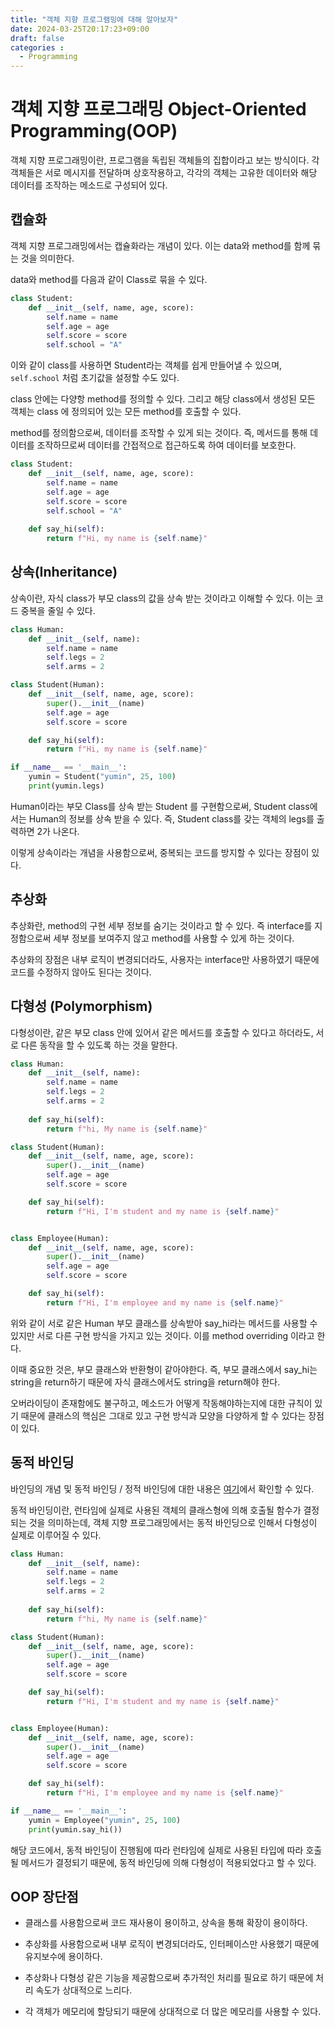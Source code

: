 ```yaml
---
title: "객체 지향 프로그램밍에 대해 알아보자"
date: 2024-03-25T20:17:23+09:00
draft: false
categories :
  - Programming
---
```


# 객체 지향 프로그래밍 Object-Oriented Programming(OOP)
객체 지향 프로그래밍이란, 프로그램을 독립된 객체들의 집합이라고 보는 방식이다. 각 객체들은 서로 메시지를 전달하며 상호작용하고, 각각의 객체는 고유한 데이터와 해당 데이터를 조작하는 메소드로 구성되어 있다.

## 캡슐화
객체 지향 프로그래밍에서는 캡슐화라는 개념이 있다. 이는 data와 method를 함께 묶는 것을 의미한다.

data와 method를 다음과 같이 Class로 묶을 수 있다.

```python
class Student:
    def __init__(self, name, age, score):
        self.name = name
        self.age = age
        self.score = score
        self.school = "A"
```

이와 같이 class를 사용하면 Student라는 객체를 쉽게 만들어낼 수 있으며, `self.school` 처럼 초기값을 설정할 수도 있다.

class 안에는 다양항 method를 정의할 수 있다. 그리고 해당 class에서 생성된 모든 객체는 class 에 정의되어 있는 모든 method를 호출할 수 있다.

method를 정의함으로써, 데이터를 조작할 수 있게 되는 것이다. 즉, 메서드를 통해 데이터를 조작하므로써 데이터를 간접적으로 접근하도록 하여 데이터를 보호한다.
```python
class Student:
    def __init__(self, name, age, score):
        self.name = name
        self.age = age
        self.score = score
        self.school = "A"
    
    def say_hi(self):
        return f"Hi, my name is {self.name}"
```

## 상속(Inheritance)
상속이란, 자식 class가 부모 class의 값을 상속 받는 것이라고 이해할 수 있다. 이는 코드 중복을 줄일 수 있다.

```python
class Human:
    def __init__(self, name):
        self.name = name
        self.legs = 2
        self.arms = 2

class Student(Human):
    def __init__(self, name, age, score):
        super().__init__(name)
        self.age = age
        self.score = score

    def say_hi(self):
        return f"Hi, my name is {self.name}"

if __name__ == '__main__':
    yumin = Student("yumin", 25, 100)
    print(yumin.legs)
```

Human이라는 부모 Class를 상속 받는 Student 를 구현함으로써, Student class에서는 Human의 정보를 상속 받을 수 있다. 즉, Student class를 갖는 객체의 legs를 출력하면 2가 나온다.

이렇게 상속이라는 개념을 사용함으로써, 중복되는 코드를 방지할 수 있다는 장점이 있다.

## 추상화
추상화란, method의 구현 세부 정보를 숨기는 것이라고 할 수 있다. 즉 interface를 지정함으로써 세부 정보를 보여주지 않고 method를 사용할 수 있게 하는 것이다.

추상화의 장점은 내부 로직이 변경되더라도, 사용자는 interface만 사용하였기 때문에 코드를 수정하지 않아도 된다는 것이다.

## 다형성 (Polymorphism)
다형성이란, 같은 부모 class 안에 있어서 같은 메서드를 호출할 수 있다고 하더라도, 서로 다른 동작을 할 수 있도록 하는 것을 말한다.

```python
class Human:
    def __init__(self, name):
        self.name = name
        self.legs = 2
        self.arms = 2
    
    def say_hi(self):
        return f"hi, My name is {self.name}"

class Student(Human):
    def __init__(self, name, age, score):
        super().__init__(name)
        self.age = age
        self.score = score

    def say_hi(self):
        return f"Hi, I'm student and my name is {self.name}"


class Employee(Human):
    def __init__(self, name, age, score):
        super().__init__(name)
        self.age = age
        self.score = score

    def say_hi(self):
        return f"Hi, I'm employee and my name is {self.name}"
```

위와 같이 서로 같은 Human 부모 클래스를 상속받아 say_hi라는 메서드를 사용할 수 있지만 서로 다른 구현 방식을 가지고 있는 것이다. 이를 method overriding 이라고 한다.

이때 중요한 것은, 부모 클래스와 반환형이 같아야한다. 즉, 부모 클래스에서 say_hi는 string을 return하기 때문에 자식 클래스에서도 string을 return해야 한다.

오버라이딩이 존재함에도 불구하고, 메소드가 어떻게 작동해야하는지에 대한 규칙이 있기 때문에 클래스의 핵심은 그대로 있고 구현 방식과 모양을 다양하게 할 수 있다는 장점이 있다.

## 동적 바인딩
바인딩의 개념 및 동적 바인딩 / 정적 바인딩에 대한 내용은 [여기](https://yumin.dev/p/static-binding-vs-dynamic-binding/)에서 확인할 수 있다.

동적 바인딩이란, 런타임에 실제로 사용된 객체의 클래스형에 의해 호출될 함수가 결정되는 것을 의미하는데, 객체 지향 프로그래밍에서는 동적 바인딩으로 인해서 다형성이 실제로 이루어질 수 있다.

```python
class Human:
    def __init__(self, name):
        self.name = name
        self.legs = 2
        self.arms = 2
    
    def say_hi(self):
        return f"hi, My name is {self.name}"

class Student(Human):
    def __init__(self, name, age, score):
        super().__init__(name)
        self.age = age
        self.score = score

    def say_hi(self):
        return f"Hi, I'm student and my name is {self.name}"


class Employee(Human):
    def __init__(self, name, age, score):
        super().__init__(name)
        self.age = age
        self.score = score

    def say_hi(self):
        return f"Hi, I'm employee and my name is {self.name}"

if __name__ == '__main__':
    yumin = Employee("yumin", 25, 100)
    print(yumin.say_hi())
```
해당 코드에서, 동적 바인딩이 진행됨에 따라 런타임에 실제로 사용된 타입에 따라 호출될 메서드가 결정되기 때문에, 동적 바인딩에 의해 다형성이 적용되었다고 할 수 있다.

## OOP 장단점
- 클래스를 사용함으로써 코드 재사용이 용이하고, 상속을 통해 확장이 용이하다.
- 추상화를 사용함으로써 내부 로직이 변경되더라도, 인터페이스만 사용했기 때문에 유지보수에 용이하다.

- 추상화나 다형성 같은 기능을 제공함으로써 추가적인 처리를 필요로 하기 때문에 처리 속도가 상대적으로 느리다.
- 각 객체가 메모리에 할당되기 때문에 상대적으로 더 많은 메모리를 사용할 수 있다.